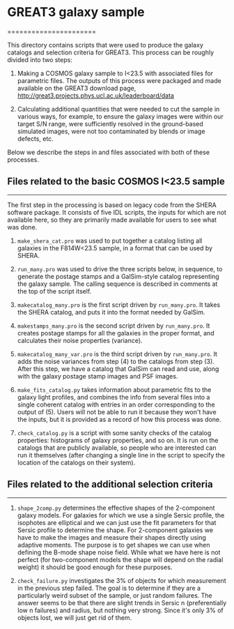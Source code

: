 # GREAT3 galaxy sample
======================

This directory contains scripts that were used to produce the galaxy catalogs
and selection criteria for GREAT3.  This process can be roughly divided into two
steps:

1. Making a COSMOS galaxy sample to I<23.5 with associated files for parametric
files.  The outputs of this process were packaged and made available on the
GREAT3 download page, http://great3.projects.phys.ucl.ac.uk/leaderboard/data

2. Calculating additional quantities that were needed to cut the sample in
various ways, for example, to ensure the galaxy images were within our target
S/N range, were sufficiently resolved in the ground-based simulated images, were
not too contaminated by blends or image defects, etc.

Below we describe the steps in and files associated with both of these
processes.


## Files related to the basic COSMOS I<23.5 sample
--------------------------------------------------

The first step in the processing is based on legacy code from the SHERA software
package.  It consists of five IDL scripts, the inputs for which are not
available here, so they are primarily made available for users to see what was
done.

1. `make_shera_cat.pro` was used to put together a catalog listing all galaxies
in the F814W<23.5 sample, in a format that can be used by SHERA.

2. `run_many.pro` was used to drive the three scripts below, in sequence, to
generate the postage stamps and a GalSim-style catalog representing the galaxy
sample.  The calling sequence is described in comments at the top of the script
itself.

3. `makecatalog_many.pro` is the first script driven by `run_many.pro`.  It
takes the SHERA catalog, and puts it into the format needed by GalSim.

4. `makestamps_many.pro` is the second script driven by `run_many.pro`.  It
creates postage stamps for all the galaxies in the proper format, and calculates
their noise properties (variance).

5. `makecatalog_many_var.pro` is the third script driven by `run_many.pro`.  It
adds the noise variances from step (4) to the catalogs from step (3).
After this step, we have a catalog that GalSim can read and use, along with the
galaxy postage stamp images and PSF images.

6. `make_fits_catalog.py` takes information about parametric fits to the galaxy
light profiles, and combines the info from several files into a single coherent
catalog with entries in an order corresponding to the output of (5).  Users will
not be able to run it because they won't have the inputs, but it is provided as
a record of how this process was done.

7. `check_catalog.py` is a script with some sanity checks of the catalog
properties: histograms of galaxy properties, and so on.  It is run on the
catalogs that are publicly available, so people who are interested can run it
themselves (after changing a single line in the script to specify the location
of the catalogs on their system).


## Files related to the additional selection criteria
-----------------------------------------------------

1. `shape_2comp.py` determines the effective shapes of the 2-component galaxy
models.  For galaxies for which we use a single Sersic profile, the isophotes
are elliptical and we can just use the fit parameters for that Sersic profile to
determine the shape.  For 2-component galaxies we have to make the images and
measure their shapes directly using adaptive moments.  The purpose is to get
shapes we can use when defining the B-mode shape noise field.  While what we
have here is not perfect (for two-component models the shape will depend on the
radial weight) it should be good enough for these purposes.

2. `check_failure.py` investigates the 3% of objects for which measurement in
the previous step failed.  The goal is to determine if they are a particularly
weird subset of the sample, or just random failures.  The answer seems to be
that there are slight trends in Sersic n (preferentially low n failures) and
radius, but nothing very strong.  Since it's only 3% of objects lost, we will
just get rid of them.
